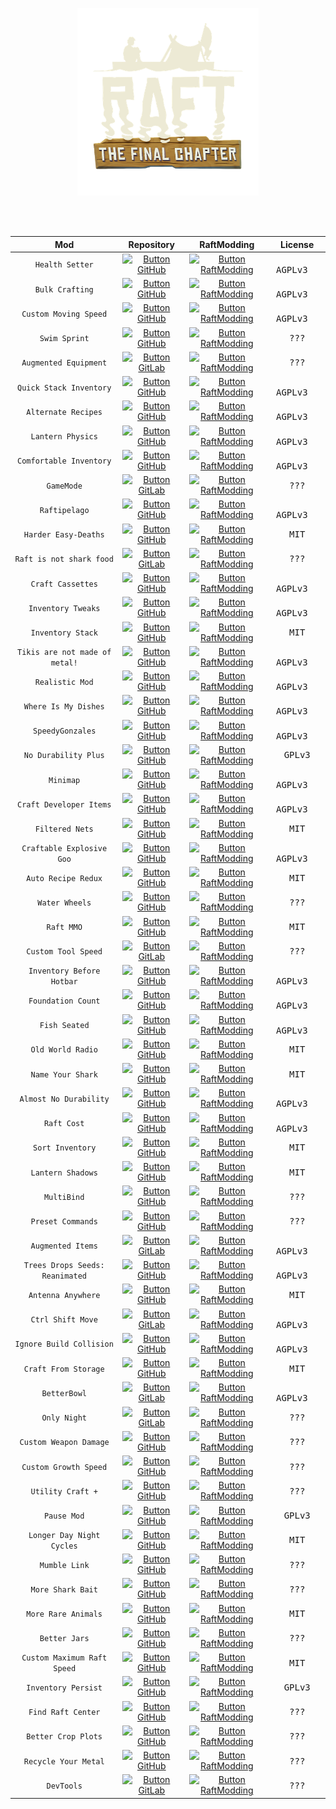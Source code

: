 
<div align = center>

[<img
  src = '../Resources/Logos/Raft.png'
  height = 300
/>][Raft]
  
<br>
<br>

<!-- > Table -->
| Mod | Repository | RaftModding | License
|:---:|:------:|:-----------:|:-------:
| `Health Setter` | [![Button GitHub]][GitHub Health Setter] | [![Button RaftModding]][RaftModding Health Setter] | <kbd>  AGPLv3  </kbd>
| `Bulk Crafting` | [![Button GitHub]][GitHub Bulk Crafting] | [![Button RaftModding]][RaftModding Bulk Crafting] | <kbd>  AGPLv3  </kbd>
| `Custom Moving Speed` | [![Button GitHub]][GitHub Custom Moving Speed] | [![Button RaftModding]][RaftModding Custom Moving Speed] | <kbd>  AGPLv3  </kbd>
| `Swim Sprint` | [![Button GitHub]][GitHub Swim Sprint] | [![Button RaftModding]][RaftModding Swim Sprint] | <kbd>  ???  </kbd>
| `Augmented Equipment` | [![Button GitLab]][GitLab Augmented Equipment] | [![Button RaftModding]][RaftModding Augmented Equipment] | <kbd>  ???  </kbd>
| `Quick Stack Inventory` | [![Button GitHub]][GitHub Quick Stack Inventory] | [![Button RaftModding]][RaftModding Quick Stack Inventory] | <kbd>  AGPLv3  </kbd>
| `Alternate Recipes` | [![Button GitHub]][GitHub Alternate Recipes] | [![Button RaftModding]][RaftModding Alternate Recipes] | <kbd>  AGPLv3  </kbd>
| `Lantern Physics` | [![Button GitHub]][GitHub Lantern Physics] | [![Button RaftModding]][RaftModding Lantern Physics] | <kbd>  AGPLv3  </kbd>
| `Comfortable Inventory` | [![Button GitHub]][GitHub Comfortable Inventory] | [![Button RaftModding]][RaftModding Comfortable Inventory] | <kbd>  AGPLv3  </kbd>
| `GameMode` | [![Button GitLab]][GitLab GameMode] | [![Button RaftModding]][RaftModding GameMode] | <kbd>  ???  </kbd>
| `Raftipelago` | [![Button GitHub]][GitHub Raftipelago] | [![Button RaftModding]][RaftModding Raftipelago] | <kbd>  AGPLv3  </kbd>
| `Harder Easy-Deaths` | [![Button GitHub]][GitHub Harder Easy-Deaths] | [![Button RaftModding]][RaftModding Harder Easy-Deaths] | <kbd>  MIT  </kbd>
| `Raft is not shark food` | [![Button GitLab]][GitLab Raft is not shark food] | [![Button RaftModding]][RaftModding Raft is not shark food] | <kbd>  ???  </kbd>
| `Craft Cassettes` | [![Button GitHub]][GitHub Craft Cassettes] | [![Button RaftModding]][RaftModding Craft Cassettes] | <kbd>  AGPLv3  </kbd>
| `Inventory Tweaks` | [![Button GitHub]][GitHub Inventory Tweaks] | [![Button RaftModding]][RaftModding Inventory Tweaks] | <kbd>  AGPLv3  </kbd>
| `Inventory Stack` | [![Button GitHub]][GitHub Inventory Stack] | [![Button RaftModding]][RaftModding Inventory Stack] | <kbd>  MIT  </kbd>
| `Tikis are not made of metal!` | [![Button GitHub]][GitHub Tikis are not made of metal!] | [![Button RaftModding]][RaftModding Tikis are not made of metal!] | <kbd>  AGPLv3  </kbd>
| `Realistic Mod` | [![Button GitHub]][GitHub Realistic Mod] | [![Button RaftModding]][RaftModding Realistic Mod] | <kbd>  AGPLv3  </kbd>
| `Where Is My Dishes` | [![Button GitHub]][GitHub Where Is My Dishes] | [![Button RaftModding]][RaftModding Where Is My Dishes] | <kbd>  AGPLv3  </kbd>
| `SpeedyGonzales` | [![Button GitHub]][GitHub SpeedyGonzales] | [![Button RaftModding]][RaftModding SpeedyGonzales] | <kbd>  AGPLv3  </kbd>
| `No Durability Plus` | [![Button GitHub]][GitHub No Durability Plus] | [![Button RaftModding]][RaftModding No Durability Plus] | <kbd>  GPLv3  </kbd>
| `Minimap` | [![Button GitHub]][GitHub Minimap] | [![Button RaftModding]][RaftModding Minimap] | <kbd>  AGPLv3  </kbd>
| `Craft Developer Items` | [![Button GitHub]][GitHub Craft Developer Items] | [![Button RaftModding]][RaftModding Craft Developer Items] | <kbd>  AGPLv3  </kbd>
| `Filtered Nets` | [![Button GitHub]][GitHub Filtered Nets] | [![Button RaftModding]][RaftModding Filtered Nets] | <kbd>  MIT  </kbd>
| `Craftable Explosive Goo` | [![Button GitHub]][GitHub Craftable Explosive Goo] | [![Button RaftModding]][RaftModding Craftable Explosive Goo] | <kbd>  AGPLv3  </kbd>
| `Auto Recipe Redux` | [![Button GitHub]][GitHub Auto Recipe Redux] | [![Button RaftModding]][RaftModding Auto Recipe Redux] | <kbd>  MIT  </kbd>
| `Water Wheels` | [![Button GitHub]][GitHub Water Wheels] | [![Button RaftModding]][RaftModding Water Wheels] | <kbd>  ???  </kbd>
| `Raft MMO` | [![Button GitHub]][GitHub Raft MMO] | [![Button RaftModding]][RaftModding Raft MMO] | <kbd>  MIT  </kbd>
| `Custom Tool Speed` | [![Button GitLab]][GitLab Custom Tool Speed] | [![Button RaftModding]][RaftModding Custom Tool Speed] | <kbd>  ???  </kbd>
| `Inventory Before Hotbar` | [![Button GitHub]][GitHub Inventory Before Hotbar] | [![Button RaftModding]][RaftModding Inventory Before Hotbar] | <kbd>  AGPLv3  </kbd>
| `Foundation Count` | [![Button GitHub]][GitHub Foundation Count] | [![Button RaftModding]][RaftModding Foundation Count] | <kbd>  AGPLv3  </kbd>
| `Fish Seated` | [![Button GitHub]][GitHub Fish Seated] | [![Button RaftModding]][RaftModding Fish Seated] | <kbd>  AGPLv3  </kbd>
| `Old World Radio` | [![Button GitHub]][GitHub Old World Radio] | [![Button RaftModding]][RaftModding Old World Radio] | <kbd>  MIT  </kbd>
| `Name Your Shark` | [![Button GitHub]][GitHub Name Your Shark] | [![Button RaftModding]][RaftModding Name Your Shark] | <kbd>  MIT  </kbd>
| `Almost No Durability` | [![Button GitHub]][GitHub Almost No Durability] | [![Button RaftModding]][RaftModding Almost No Durability] | <kbd>  AGPLv3  </kbd>
| `Raft Cost` | [![Button GitHub]][GitHub Raft Cost] | [![Button RaftModding]][RaftModding Raft Cost] | <kbd>  AGPLv3  </kbd>
| `Sort Inventory` | [![Button GitHub]][GitHub Sort Inventory] | [![Button RaftModding]][RaftModding Sort Inventory] | <kbd>  MIT  </kbd>
| `Lantern Shadows` | [![Button GitHub]][GitHub Lantern Shadows] | [![Button RaftModding]][RaftModding Lantern Shadows] | <kbd>  MIT  </kbd>
| `MultiBind` | [![Button GitHub]][GitHub MultiBind] | [![Button RaftModding]][RaftModding MultiBind] | <kbd>  ???  </kbd>
| `Preset Commands` | [![Button GitHub]][GitHub Preset Commands] | [![Button RaftModding]][RaftModding Preset Commands] | <kbd>  ???  </kbd>
| `Augmented Items` | [![Button GitLab]][GitLab Augmented Items] | [![Button RaftModding]][RaftModding Augmented Items] | <kbd>  AGPLv3  </kbd>
| `Trees Drops Seeds: Reanimated` | [![Button GitHub]][GitHub Trees Drops Seeds: Reanimated] | [![Button RaftModding]][RaftModding Trees Drops Seeds: Reanimated] | <kbd>  AGPLv3  </kbd>
| `Antenna Anywhere` | [![Button GitHub]][GitHub Antenna Anywhere] | [![Button RaftModding]][RaftModding Antenna Anywhere] | <kbd>  MIT  </kbd>
| `Ctrl Shift Move` | [![Button GitLab]][GitLab Ctrl Shift Move] | [![Button RaftModding]][RaftModding Ctrl Shift Move] | <kbd>  AGPLv3  </kbd>
| `Ignore Build Collision` | [![Button GitHub]][GitHub Ignore Build Collision] | [![Button RaftModding]][RaftModding Ignore Build Collision] | <kbd>  AGPLv3  </kbd>
| `Craft From Storage` | [![Button GitHub]][GitHub Craft From Storage] | [![Button RaftModding]][RaftModding Craft From Storage] | <kbd>  MIT  </kbd>
| `BetterBowl` | [![Button GitLab]][GitLab BetterBowl] | [![Button RaftModding]][RaftModding BetterBowl] | <kbd>  AGPLv3  </kbd>
| `Only Night` | [![Button GitLab]][GitLab Only Night] | [![Button RaftModding]][RaftModding Only Night] | <kbd>  ???  </kbd>
| `Custom Weapon Damage` | [![Button GitHub]][GitHub Custom Weapon Damage] | [![Button RaftModding]][RaftModding Custom Weapon Damage] | <kbd>  ???  </kbd>
| `Custom Growth Speed` | [![Button GitHub]][GitHub Custom Growth Speed] | [![Button RaftModding]][RaftModding Custom Growth Speed] | <kbd>  ???  </kbd>
| `Utility Craft +` | [![Button GitHub]][GitHub Utility Craft +] | [![Button RaftModding]][RaftModding Utility Craft +] | <kbd>  ???  </kbd>
| `Pause Mod` | [![Button GitHub]][GitHub Pause Mod] | [![Button RaftModding]][RaftModding Pause Mod] | <kbd>  GPLv3  </kbd>
| `Longer Day Night Cycles` | [![Button GitHub]][GitHub Longer Day Night Cycles] | [![Button RaftModding]][RaftModding Longer Day Night Cycles] | <kbd>  MIT  </kbd>
| `Mumble Link` | [![Button GitHub]][GitHub Mumble Link] | [![Button RaftModding]][RaftModding Mumble Link] | <kbd>  ???  </kbd>
| `More Shark Bait` | [![Button GitHub]][GitHub More Shark Bait] | [![Button RaftModding]][RaftModding More Shark Bait] | <kbd>  ???  </kbd>
| `More Rare Animals` | [![Button GitHub]][GitHub More Rare Animals] | [![Button RaftModding]][RaftModding More Rare Animals] | <kbd>  MIT  </kbd>
| `Better Jars` | [![Button GitHub]][GitHub Better Jars] | [![Button RaftModding]][RaftModding Better Jars] | <kbd>  ???  </kbd>
| `Custom Maximum Raft Speed` | [![Button GitHub]][GitHub Custom Maximum Raft Speed] | [![Button RaftModding]][RaftModding Custom Maximum Raft Speed] | <kbd>  MIT  </kbd>
| `Inventory Persist` | [![Button GitHub]][GitHub Inventory Persist] | [![Button RaftModding]][RaftModding Inventory Persist] | <kbd>  GPLv3  </kbd>
| `Find Raft Center` | [![Button GitHub]][GitHub Find Raft Center] | [![Button RaftModding]][RaftModding Find Raft Center] | <kbd>  ???  </kbd>
| `Better Crop Plots` | [![Button GitHub]][GitHub Better Crop Plots] | [![Button RaftModding]][RaftModding Better Crop Plots] | <kbd>  ???  </kbd>
| `Recycle Your Metal` | [![Button GitHub]][GitHub Recycle Your Metal] | [![Button RaftModding]][RaftModding Recycle Your Metal] | <kbd>  ???  </kbd>
| `DevTools` | [![Button GitLab]][GitLab DevTools] | [![Button RaftModding]][RaftModding DevTools] | <kbd>  ???  </kbd>

  
</div>

<br>


<!----------------------------------------------------------------------------->

[Raft]: https://raft-game.com/


<!---------------------------------[ Buttons ]--------------------------------->

[Button RaftModding]: https://img.shields.io/badge/RaftModding-3498db?style=for-the-badge&logoColor=white&logo=Wireshark
[Button GitHub]: https://img.shields.io/badge/GitHub-222222?style=for-the-badge&logoColor=white&logo=GitHub
[Button GitLab]: https://img.shields.io/badge/GitLab-FC6D26?style=for-the-badge&logoColor=white&logo=GitLab


<!----------------------------------[ Links ]---------------------------------->

<!-- > GitHub -->
[GitHub Health Setter]: https://GitHub.com/derfuxde/healthsetter
[GitHub Bulk Crafting]: https://GitHub.com/thmsndk/Raft-BulkCrafting
[GitHub Custom Moving Speed]: https://GitHub.com/KenjieDec/CustomMovingSpeed
[GitHub Swim Sprint]: https://GitHub.com/KenjieDec/SwimSprint
[GitHub Quick Stack Inventory]: https://GitHub.com/MahmoudOkasha17/QuickStackInventory
[GitHub Alternate Recipes]: https://GitHub.com/Phantom139/RaftAlternateRecipes
[GitHub Lantern Physics]: https://GitHub.com/FZ-Applications/raft-lantern-physics-mod
[GitHub Comfortable Inventory]: https://GitHub.com/kohanis/raft-comfortable-inventory
[GitHub Raftipelago]: https://GitHub.com/SunnyBat/Raftipelago
[GitHub Harder Easy-Deaths]: https://GitHub.com/GoryMoon/HarderEasyDeath
[GitHub Craft Cassettes]: https://GitHub.com/libkuza/raftmod_craftCassettes
[GitHub Inventory Tweaks]: https://GitHub.com/thmsndk/Raft-InventoryTweaks
[GitHub Inventory Stack]: https://GitHub.com/dakotahawkins/Raft-Inventory-Stack
[GitHub Tikis are not made of metal!]: https://GitHub.com/fourst4r/TikisAreNotMadeOfMetal
[GitHub Realistic Mod]: https://GitHub.com/Lcraft-Developers/RealisticMod
[GitHub Where Is My Dishes]: https://GitHub.com/DeadByte42/Raft-WhereIsMyDishes
[GitHub SpeedyGonzales]: https://GitHub.com/NajiShehab/SpeedyGonzales
[GitHub No Durability Plus]: https://GitHub.com/ArmyOfOptimists/NoDurabilityPlus
[GitHub Minimap]: https://GitHub.com/Minimap
[GitHub Craft Developer Items]: https://GitHub.com/Looooooke/CraftDeveloperItems
[GitHub Filtered Nets]: https://GitHub.com/janniksam/RaftMod.FilteredNets
[GitHub Craftable Explosive Goo]: https://GitHub.com/Looooooke/CraftableExplosiveGoo
[GitHub Auto Recipe Redux]: https://GitHub.com/burnedram/raftmod-autorecipe
[GitHub Water Wheels]: https://GitHub.com/made-by-traxam/raft-waterwheel-mod
[GitHub Raft MMO]: https://GitHub.com/maxvollmer/RaftMMO
[GitHub Inventory Before Hotbar]: https://GitHub.com/dcsobral/raft-inventory-before-hotbar
[GitHub Foundation Count]: https://GitHub.com/dcsobral/FoundationCount
[GitHub Fish Seated]: https://GitHub.com/dcsobral/fishSeated
[GitHub Old World Radio]: https://GitHub.com/1bitgodot/Raft_OldWorldRadio
[GitHub Name Your Shark]: https://GitHub.com/Dinnerbone/name-your-shark
[GitHub Almost No Durability]: https://GitHub.com/Felix-Staud/raft-mods/tree/main/almost-no-durability
[GitHub Raft Cost]: https://GitHub.com/romaindurand/raft-cost
[GitHub Sort Inventory]: https://GitHub.com/made-by-traxam/RaftModSortInventory
[GitHub Lantern Shadows]: https://GitHub.com/peettee/Lantern-Shadows
[GitHub MultiBind]: https://GitHub.com/Aidanamite/MultiBind
[GitHub Preset Commands]: https://GitHub.com/Aidanamite/presetCommands
[GitHub Trees Drops Seeds: Reanimated]: https://GitHub.com/Azzmurr/raft-mods/tree/master/trees-drops-seeds-reanimated
[GitHub Antenna Anywhere]: https://GitHub.com/KevoSoftworks/AntennaAnywhere
[GitHub Ignore Build Collision]: https://GitHub.com/soggylithe/IgnoreBuildCollision
[GitHub Craft From Storage]: https://GitHub.com/Azzmurr/raft-mods/tree/master/craft-from-storage
[GitHub Custom Weapon Damage]: https://GitHub.com/traxam/raft-customweapondamage-mod
[GitHub Custom Growth Speed]: https://GitHub.com/traxam/raft-customgrowthspeed-mod
[GitHub Utility Craft +]: https://GitHub.com/SWiRaki/UtilCraftPlus
[GitHub Pause Mod]: https://GitHub.com/Echo343/PauseMod
[GitHub Longer Day Night Cycles]: https://GitHub.com/janniksam/RaftMod.LongerDayNightCycles
[GitHub Mumble Link]: https://GitHub.com/jeffpeterson/RaftMumbleLink
[GitHub More Shark Bait]: https://GitHub.com/camarril/MoreSharkBait
[GitHub More Rare Animals]: https://GitHub.com/janniksam/RaftMod.MoreRareAnimals
[GitHub Better Jars]: https://GitHub.com/0xN0x/raft-betterjars-mod
[GitHub Custom Maximum Raft Speed]: https://GitHub.com/janniksam/RaftMod.CustomMaxRaftSpeed
[GitHub Inventory Persist]: https://GitHub.com/scwheele/invpersist
[GitHub Find Raft Center]: https://GitHub.com/camarril/FindRaftCenter
[GitHub Better Crop Plots]: https://GitHub.com/0xN0x/raft-bettercropplot-mod
[GitHub Recycle Your Metal]: https://GitHub.com/0xN0x/raft-recycleyourmetal-mod


<!-- > GitLab -->
[GitLab Augmented Equipment]: https://GitLab.com/yunjang/augmented-equipment
[GitLab GameMode]: https://GitLab.com/traxam/raft-gamemode-mod
[GitLab Raft is not shark food]: https://GitLab.com/3stadt/raftisnotsharkfood
[GitLab Custom Tool Speed]: https://GitLab.com/traxam/raft-customtoolspeed-mod
[GitLab Augmented Items]: https://GitLab.com/yunjang/augmented-items
[GitLab Ctrl Shift Move]: https://GitLab.com/yunjang/ctrl-shift-move
[GitLab BetterBowl]: https://GitLab.com/traxam/raft-betterbowl-mod
[GitLab Only Night]: https://GitLab.com/traxam/raft-onlynight-mod
[GitLab DevTools]: https://GitLab.com/traxam/raft-devtoolsmod


<!-- > RaftModding -->
[RaftModding Health Setter]: https://www.raftmodding.com/mods/health-setter
[RaftModding Bulk Crafting]: https://www.raftmodding.com/mods/bulk-crafting
[RaftModding Custom Moving Speed]: https://www.raftmodding.com/mods/custommovingspeed
[RaftModding Swim Sprint]: https://www.raftmodding.com/mods/swimsprint
[RaftModding Augmented Equipment]: https://www.raftmodding.com/mods/augmented-equipment
[RaftModding Quick Stack Inventory]: https://www.raftmodding.com/mods/quick-stack-inventory
[RaftModding Alternate Recipes]: https://www.raftmodding.com/mods/alternate-recipes
[RaftModding Lantern Physics]: https://www.raftmodding.com/mods/lantern-physics
[RaftModding Comfortable Inventory]: https://www.raftmodding.com/mods/comfortable-inventory
[RaftModding GameMode]: https://www.raftmodding.com/mods/gamemode
[RaftModding Raftipelago]: https://www.raftmodding.com/mods/raftipelago
[RaftModding Harder Easy-Deaths]: https://www.raftmodding.com/mods/harder-easy-death
[RaftModding Raft is not shark food]: https://www.raftmodding.com/mods/raft-is-not-shark-food
[RaftModding Craft Cassettes]: https://www.raftmodding.com/mods/craft-cassettes
[RaftModding Inventory Tweaks]: https://www.raftmodding.com/mods/inventory-tweaks
[RaftModding Inventory Stack]: https://www.raftmodding.com/mods/inventory-stack
[RaftModding Tikis are not made of metal!]: https://www.raftmodding.com/mods/tikis-are-not-made-of-metal
[RaftModding Realistic Mod]: https://www.raftmodding.com/mods/realistic-mod
[RaftModding Where Is My Dishes]: https://www.raftmodding.com/mods/where-is-my-dishes
[RaftModding SpeedyGonzales]: https://www.raftmodding.com/mods/speedygonzales
[RaftModding No Durability Plus]: https://www.raftmodding.com/mods/no-durability-plus
[RaftModding Minimap]: https://www.raftmodding.com/mods/minimap
[RaftModding Craft Developer Items]: https://www.raftmodding.com/mods/craft-dev-items
[RaftModding Filtered Nets]: https://www.raftmodding.com/mods/filterednets
[RaftModding Craftable Explosive Goo]: https://www.raftmodding.com/mods/craftableexplosivegoo
[RaftModding Auto Recipe Redux]: https://www.raftmodding.com/mods/auto-recipe-redux
[RaftModding Water Wheels]: https://www.raftmodding.com/mods/waterwheel
[RaftModding Raft MMO]: https://www.raftmodding.com/mods/raftmmo
[RaftModding Custom Tool Speed]: https://www.raftmodding.com/mods/customtoolspeed
[RaftModding Inventory Before Hotbar]: https://www.raftmodding.com/mods/inventory-before-hotbar
[RaftModding Foundation Count]: https://www.raftmodding.com/mods/foundationcount
[RaftModding Fish Seated]: https://www.raftmodding.com/mods/fish-seated
[RaftModding Old World Radio]: https://www.raftmodding.com/mods/old-world-radio
[RaftModding Name Your Shark]: https://www.raftmodding.com/mods/name-your-shark
[RaftModding Almost No Durability]: https://www.raftmodding.com/mods/almost-no-durability
[RaftModding Raft Cost]: https://www.raftmodding.com/mods/raft-cost
[RaftModding Sort Inventory]: https://www.raftmodding.com/mods/sortinventory
[RaftModding Lantern Shadows]: https://www.raftmodding.com/mods/lantern-shadows
[RaftModding MultiBind]: https://www.raftmodding.com/mods/multi-bind
[RaftModding Preset Commands]: https://www.raftmodding.com/mods/preset-commands
[RaftModding Augmented Items]: https://www.raftmodding.com/mods/augmented-items
[RaftModding Trees Drops Seeds: Reanimated]: https://www.raftmodding.com/mods/trees-drops-seeds-reanimated
[RaftModding Antenna Anywhere]: https://www.raftmodding.com/mods/antenna-anywhere
[RaftModding Ctrl Shift Move]: https://www.raftmodding.com/mods/ctrl-shift-move
[RaftModding Ignore Build Collision]: https://www.raftmodding.com/mods/ignore-build-collision
[RaftModding Craft From Storage]: https://www.raftmodding.com/mods/craft-from-storage
[RaftModding BetterBowl]: https://www.raftmodding.com/mods/betterbowl
[RaftModding Only Night]: https://www.raftmodding.com/mods/onlynight
[RaftModding Custom Weapon Damage]: https://www.raftmodding.com/mods/customweapondamage
[RaftModding Custom Growth Speed]: https://www.raftmodding.com/mods/customgrowthspeed
[RaftModding Utility Craft +]: https://www.raftmodding.com/mods/utility-craft-plus
[RaftModding Pause Mod]: https://www.raftmodding.com/mods/pausemod
[RaftModding Longer Day Night Cycles]: https://www.raftmodding.com/mods/longerdaynightcycles
[RaftModding Mumble Link]: https://www.raftmodding.com/mods/mumble-link
[RaftModding More Shark Bait]: https://www.raftmodding.com/mods/moresharkbait
[RaftModding More Rare Animals]: https://www.raftmodding.com/mods/morerareanimals
[RaftModding Better Jars]: https://www.raftmodding.com/mods/better-jars
[RaftModding Custom Maximum Raft Speed]: https://www.raftmodding.com/mods/custommaxraftspeed
[RaftModding Inventory Persist]: https://www.raftmodding.com/mods/invpersist
[RaftModding Find Raft Center]: https://www.raftmodding.com/mods/findraftcenter
[RaftModding Better Crop Plots]: https://www.raftmodding.com/mods/better-cropplots
[RaftModding Recycle Your Metal]: https://www.raftmodding.com/mods/recycle-your-metal
[RaftModding DevTools]: https://www.raftmodding.com/mods/devtools

